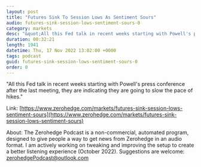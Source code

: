 ```yaml
---
layout: post
title: "Futures Sink To Session Lows As Sentiment Sours"
audio: futures-sink-session-lows-sentiment-sours-0
category: markets
desc: "&quot;All this Fed talk in recent weeks starting with Powell's press conference after the last meeting, they are indicating they are going to slow the pace of hikes.&quot;"
duration: 00:32:21
length: 1941
datetime: Thu, 17 Nov 2022 13:02:00 +0000
tags: podcast
guid: futures-sink-session-lows-sentiment-sours-0
order: 0
---
```

&quot;All this Fed talk in recent weeks starting with Powell's press conference after the last meeting, they are indicating they are going to slow the pace of hikes.&quot;

Link: [https://www.zerohedge.com/markets/futures-sink-session-lows-sentiment-sours](https://www.zerohedge.com/markets/futures-sink-session-lows-sentiment-sours)

About: The Zerohedge Podcast is a non-commercial, automated program, designed to give people a way to get news from Zerohedge in an audio format.  I am actively working on tweaking and improving the setup to create a better listening experience (October 2022).  Suggestions are welcome: [zerohedgePodcast@outlook.com](mailto:zerohedgePodcast@outlook.com)